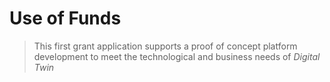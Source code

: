 # Use of Funds

> This first grant application supports a proof of concept platform development to meet the technological and business needs of _Digital Twin_


